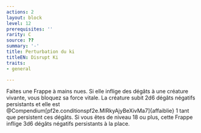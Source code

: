 ```yaml
---
actions: 2
layout: block
level: 12
prerequisites: ''
rarity: C
source: ??
summary: '-'
title: Perturbation du ki
titleEN: Disrupt Ki
traits:
- general

---
```


<p>Faites une Frappe à mains nues. Si elle inflige des dégâts à une créature vivante, vous bloquez sa force vitale. La créature subit 2d6 dégâts négatifs persistants et elle est @Compendium[pf2e.conditionspf2e.MIRkyAjyBeXivMa7]{affaiblie} 1 tant que persistent ces dégâts. Si vous êtes de niveau 18 ou plus, cette Frappe inflige 3d6 dégâts négatifs persistants à la place.</p>